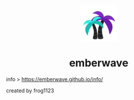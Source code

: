 <div align="center">
  <img src="./profile/icons/emberwave.svg" width="100px" height="100px"/>
</div>

<h1 align="center">emberwave</h1>

info > https://emberwave.github.io/info/

created by frog1123
